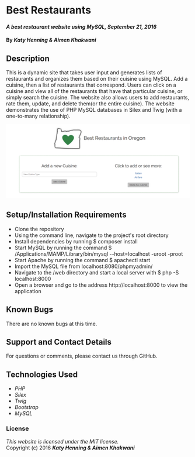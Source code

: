 # Best Restaurants

#### _A best restaurant website using MySQL, September 21, 2016_

#### By _**Katy Henning & Aimen Khakwani**_

## Description

This is a dynamic site that takes user input and generates lists of restaurants and organizes them based on their cuisine using MySQL. Add a cuisine, then a list of restaurants that correspond. Users can click on a cuisine and view all of the restaurants that have that particular cuisine, or simply search the cuisine. The website also allows users to add restaurants, rate them, update, and delete them(or the entire cuisine). The website demonstrates the use of PHP MySQL databases in Silex and Twig (with a one-to-many relationship).

<img src='web/screenshot.png' alt='image of the site'>

## Setup/Installation Requirements

* Clone the repository
* Using the command line, navigate to the project's root directory
* Install dependencies by running $ composer install
* Start MySQL by running the command $ /Applications/MAMP/Library/bin/mysql --host=localhost -uroot -proot
* Start Apache by running the command $ apachectl start
* Import the MySQL file from localhost:8080/phpmyadmin/
* Navigate to the /web directory and start a local server with $ php -S localhost:8000
* Open a browser and go to the address http://localhost:8000 to view the application

## Known Bugs

There are no known bugs at this time.

## Support and Contact Details

For questions or comments, please contact us through GitHub.

## Technologies Used

* _PHP_
* _Silex_
* _Twig_
* _Bootstrap_
* _MySQL_

### License

*This website is licensed under the MIT license.*  
Copyright (c) 2016 **_Katy Henning & Aimen Khakwani_**
